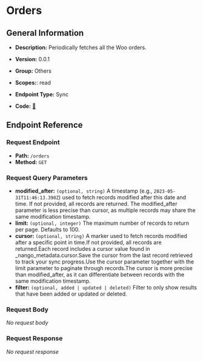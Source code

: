 # Orders

## General Information

- **Description:** Periodically fetches all the Woo orders.

- **Version:** 0.0.1
- **Group:** Others
- **Scopes:**: read
- **Endpoint Type:** Sync
- **Code:** [🔗](https://github.com/NangoHQ/integration-templates/tree/main/integrations/woocommerce/syncs/orders.ts)

## Endpoint Reference

### Request Endpoint

- **Path:** `/orders`
- **Method:** `GET`

### Request Query Parameters

- **modified_after:** `(optional, string)` A timestamp (e.g., `2023-05-31T11:46:13.390Z`) used to fetch records modified after this date and time. If not provided, all records are returned. The modified_after parameter is less precise than cursor, as multiple records may share the same modification timestamp.
- **limit:** `(optional, integer)` The maximum number of records to return per page. Defaults to 100.
- **cursor:** `(optional, string)` A marker used to fetch records modified after a specific point in time.If not provided, all records are returned.Each record includes a cursor value found in _nango_metadata.cursor.Save the cursor from the last record retrieved to track your sync progress.Use the cursor parameter together with the limit parameter to paginate through records.The cursor is more precise than modified_after, as it can differentiate between records with the same modification timestamp.
- **filter:** `(optional, added | updated | deleted)` Filter to only show results that have been added or updated or deleted.

### Request Body

_No request body_

### Request Response

_No request response_
